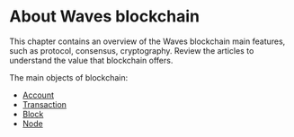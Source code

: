 # About Waves blockchain

This chapter contains an overview of the Waves blockchain main features, such as protocol, consensus, cryptography. 
Review the articles to understand the value that blockchain offers.

The main objects of blockchain:

* [Account](/en/blockchain/account)
* [Transaction](/en/blockchain/transaction)
* [Block](/en/blockchain/block)
* [Node](/en/blockchain/node)
